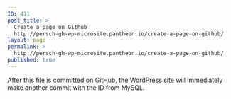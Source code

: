 ```yaml
---
ID: 411
post_title: >
  Create a page on Github
  http://persch-gh-wp-microsite.pantheon.io/create-a-page-on-github/
layout: page
permalink: >
  http://persch-gh-wp-microsite.pantheon.io/create-a-page-on-github/
published: true
---
```

After this file is committed on GitHub, the WordPress site will immediately make another commit with the ID from MySQL.
